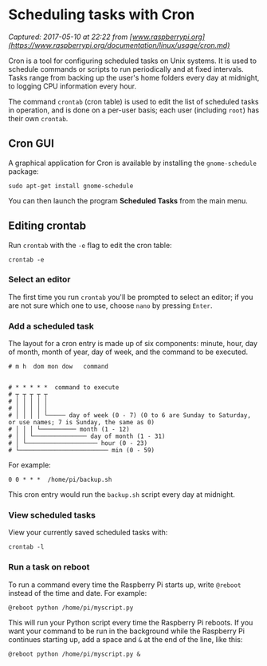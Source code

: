 # Scheduling tasks with Cron

_Captured: 2017-05-10 at 22:22 from [www.raspberrypi.org](https://www.raspberrypi.org/documentation/linux/usage/cron.md)_

Cron is a tool for configuring scheduled tasks on Unix systems. It is used to schedule commands or scripts to run periodically and at fixed intervals. Tasks range from backing up the user's home folders every day at midnight, to logging CPU information every hour.

The command `crontab` (cron table) is used to edit the list of scheduled tasks in operation, and is done on a per-user basis; each user (including `root`) has their own `crontab`.

## Cron GUI

A graphical application for Cron is available by installing the `gnome-schedule` package:
    
    
    sudo apt-get install gnome-schedule

You can then launch the program **Scheduled Tasks** from the main menu.

## Editing crontab

Run `crontab` with the `-e` flag to edit the cron table:
    
    
    crontab -e

### Select an editor

The first time you run `crontab` you'll be prompted to select an editor; if you are not sure which one to use, choose `nano` by pressing `Enter`.

### Add a scheduled task

The layout for a cron entry is made up of six components: minute, hour, day of month, month of year, day of week, and the command to be executed.
    
    
    # m h  dom mon dow   command
    
    
    # * * * * *  command to execute
    # ┬ ┬ ┬ ┬ ┬
    # │ │ │ │ │
    # │ │ │ │ │
    # │ │ │ │ └───── day of week (0 - 7) (0 to 6 are Sunday to Saturday, or use names; 7 is Sunday, the same as 0)
    # │ │ │ └────────── month (1 - 12)
    # │ │ └─────────────── day of month (1 - 31)
    # │ └──────────────────── hour (0 - 23)
    # └───────────────────────── min (0 - 59)

For example:
    
    
    0 0 * * *  /home/pi/backup.sh

This cron entry would run the `backup.sh` script every day at midnight.

### View scheduled tasks

View your currently saved scheduled tasks with:
    
    
    crontab -l

### Run a task on reboot

To run a command every time the Raspberry Pi starts up, write `@reboot` instead of the time and date. For example:
    
    
    @reboot python /home/pi/myscript.py

This will run your Python script every time the Raspberry Pi reboots. If you want your command to be run in the background while the Raspberry Pi continues starting up, add a space and `&` at the end of the line, like this:
    
    
    @reboot python /home/pi/myscript.py &
